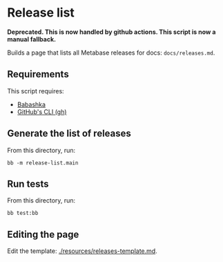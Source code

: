 # Release list

**Deprecated. This is now handled by github actions. This script is now a manual fallback.**

Builds a page that lists all Metabase releases for docs: `docs/releases.md`.

## Requirements

This script requires:

- [Babashka](https://github.com/babashka/babashka)
- [GitHub's CLI (gh)](https://cli.github.com)

## Generate the list of releases

From this directory, run:

```
bb -m release-list.main
```

## Run tests

From this directory, run:

```
bb test:bb
```


## Editing the page

Edit the template: [./resources/releases-template.md](./resources/releases-template.md).
